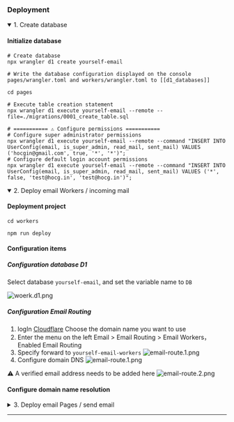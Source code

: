 
### Deployment

<details open>
<summary>1. Create database</summary>

#### Initialize database

```shell
# Create database
npx wrangler d1 create yourself-email

# Write the database configuration displayed on the console pages/wrangler.toml and workers/wrangler.toml to [[d1_databases]]

cd pages

# Execute table creation statement
npx wrangler d1 execute yourself-email --remote --file=./migrations/0001_create_table.sql

# =========== ⚠️ Configure permissions ===========
# Configure super administrator permissions
npx wrangler d1 execute yourself-email --remote --command "INSERT INTO UserConfig(email, is_super_admin, read_mail, sent_mail) VALUES ('hocgin@gmail.com', true, '*', '*')";
# Configure default login account permissions
npx wrangler d1 execute yourself-email --remote --command "INSERT INTO UserConfig(email, is_super_admin, read_mail, sent_mail) VALUES ('*', false, 'test@hocg.in', 'test@hocg.in')";
```

</details>

<details open>
<summary>2. Deploy email Workers / incoming mail</summary>

#### Deployment project

```shell
cd workers

npm run deploy
```

#### Configuration items

##### Configuration database D1

Select database `yourself-email`, and set the variable name to `DB`

![woerk.d1.png](tutorial/woerk.d1.png)

##### Configuration Email Routing

1. logIn [Cloudflare](https://dash.cloudflare.com/) Choose the domain name you want to use
2. Enter the menu on the left Email > Email Routing > Email Workers，Enabled Email Routing
3. Specify forward to `yourself-email-workers`
   ![email-route.1.png](tutorial/email-route.1.png)
4. Configure domain DNS
   ![email-route.1.png](tutorial/email-route.3.png)

⚠️ A verified email address needs to be added here
![email-route.2.png](tutorial/email-route.2.png)

#### Configure domain name resolution

</details>

<details>
<summary>3. Deploy email Pages / send email</summary>

#### Deployment project

```shell
cd pages

npm run deploy
```

#### Configuration

##### Configuration database D1

Select database `yourself-email`, and set the variable name to DB

![pages.d1.png](tutorial/pages.d1.png)

#### Configure DNS resolution(Domain Lockdown)

> Configure to allow sending emails through the pages domain name

| record        | type | content                                         |
|---------------|------|-------------------------------------------------|
| @             | TXT  | v=spf1 a mx include:relay.mailchannels.net ~all |
| _mailchannels | TXT  | v=mc1 cfid=yourself-email-pages.pages.dev       |

#### Configure DKIM, optional + recommended

> DKIM is a DNS record that helps prevent email spoofing and can improve email deliverability.

##### Generate private keys and DNS records

```shell
# Generate private key
openssl genrsa 2048 | tee private_key.pem | openssl rsa -outform der | openssl base64 -A > private_key.txt

# Generate DNS records
echo -n "v=DKIM1;p=" > dkim_record.txt && openssl rsa -in private_key.pem -pubout -outform der | openssl base64 -A >> dkim_record.txt
```

##### Configure DNS resolution

| record                  | type | content                                                                                                                | explanation                                         |           
|-------------------------|------|------------------------------------------------------------------------------------------------------------------------|-----------------------------------------------------|
| _dmarc                  | TXT  | v=DMARC1; s=mailchannels; p=reject; adkim=s; aspf=s; rua=mailto:xxx@gmail.com; ruf=mailto:xxx@gmail.com pct=100; fo=1; | Strict mode, please replace yourself to the mailbox |
| _dmarc                  | TXT  | v=DMARC1; s=mailchannels; p=none; adkim=r; aspf=r;                                                                     | Relaxed mode                                        |
| mailchannels._domainkey | TXT  | `dkim_record.txt content`                                                                                              |                                                     |

- v=DMARC1: Specify the version of the DMARC record, here is version 1.
- s=mailchannels: Indicates the domain of the DMARC policy, here is mailchannels.
- p=reject: defines what the recipient should do if the email fails DMARC verification. Here is reject, which means
  directly rejecting the email.
- adkim=s: specifies the domain name authentication signature (DKIM) policy, here is s (strict), which means that the
  DKIM signature must be verified.
- aspf=s: Specifies the policy of the Sender Policy Framework (SPF), here it is s (strict), which means that the SPF
  record must be verified.
- rua=mailto:YYY: Specifies the email address for failure reports. When an email fails DMARC verification, the recipient
  sends a report to this address. mailto:YYY
  Needs to be replaced with actual email address.
- ruf=mailto:YYY: Specifies the email address of the failure report, which is used to send more detailed failure
  information. Likewise, mailto:YYY needs to be replaced with the actual email address.
- pct=100: Defines the percentage of emails checked by DMARC. Here it is 100, meaning all emails will be checked.
- fo=1: Specifies options for failure reporting. 1 means to report all failed records instead of only those that failed
  the DMARC policy.
  (Note: the complete definition of the fo parameter seems to be missing from the string you provided, typically it may
  contain multiple options, such as 1 to request a complete failure report)

##### Configure DKIM variables(Pages)

- DKIM_DOMAIN: Email domain, 如: hocg.in
- DKIM_SELECTOR: `dmarc` 中 s= Field content, 填 `mailchannels`
- DKIM_PRIVATE_KEY: `private_key.txt` document content

![dkim.env.png](tutorial/dkim.env.png)

</details>

----
